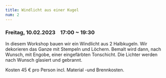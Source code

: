 ```yaml
---
title: Windlicht aus einer Kugel
num: 2
---
```


### Freitag, 10.02.2023    17:00 ~ 19:30

In diesem Workshop bauen wir ein Windlicht aus 2 Halbkugeln. Wir dekorieren das Ganze mit Stempeln und Löchern. Bemalt wird dann, nach Wunsch, mit Engobe, einer eingefärbten Tonschicht. Die Lichter werden nach Wunsch glasiert und gebrannt.

Kosten 45 € pro Person incl. Material -und Brennkosten.